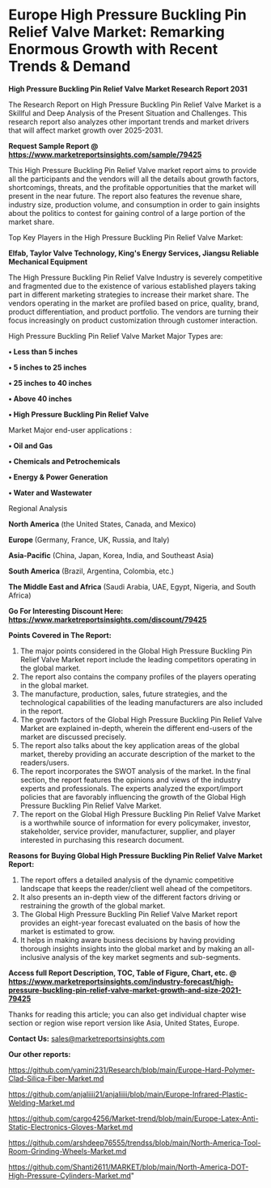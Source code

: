 # Europe High Pressure Buckling Pin Relief Valve Market: Remarking Enormous Growth with Recent Trends & Demand

<strong>High Pressure Buckling Pin Relief Valve Market Research Report 2031</strong>

The Research Report on High Pressure Buckling Pin Relief Valve Market is a Skillful and Deep Analysis of the Present Situation and Challenges. This research report also analyzes other important trends and market drivers that will affect market growth over 2025-2031.

<strong>Request Sample Report @ <a href=https://www.marketreportsinsights.com/sample/79425>https://www.marketreportsinsights.com/sample/79425</a></strong>

This High Pressure Buckling Pin Relief Valve market report aims to provide all the participants and the vendors will all the details about growth factors, shortcomings, threats, and the profitable opportunities that the market will present in the near future. The report also features the revenue share, industry size, production volume, and consumption in order to gain insights about the politics to contest for gaining control of a large portion of the market share.

Top Key Players in the High Pressure Buckling Pin Relief Valve Market:

<strong>Elfab, Taylor Valve Technology, King's Energy Services, Jiangsu Reliable Mechanical Equipment</strong>

The High Pressure Buckling Pin Relief Valve Industry is severely competitive and fragmented due to the existence of various established players taking part in different marketing strategies to increase their market share. The vendors operating in the market are profiled based on price, quality, brand, product differentiation, and product portfolio. The vendors are turning their focus increasingly on product customization through customer interaction.

High Pressure Buckling Pin Relief Valve Market Major Types are:

<strong>• Less than 5 inches

• 5 inches to 25 inches

• 25 inches to 40 inches

• Above 40 inches

• High Pressure Buckling Pin Relief Valve</strong>

Market Major end-user applications :

<strong>• Oil and Gas

• Chemicals and Petrochemicals

• Energy & Power Generation

• Water and Wastewater</strong>

Regional Analysis

</u><strong><b>North America</b></strong> (the United States, Canada, and Mexico)

<strong><b>Europe </b></strong>(Germany, France, UK, Russia, and Italy)

<strong><b>Asia-Pacific</b></strong> (China, Japan, Korea, India, and Southeast Asia)

<strong><b>South America</b></strong> (Brazil, Argentina, Colombia, etc.)

<strong><b>The Middle East and Africa</b></strong> (Saudi Arabia, UAE, Egypt, Nigeria, and South Africa)

<strong>Go For Interesting Discount Here: <a href=https://www.marketreportsinsights.com/discount/79425>https://www.marketreportsinsights.com/discount/79425</a></strong>

<strong>Points Covered in The Report:</strong>
<ol>
  <li>The major points considered in the Global High Pressure Buckling Pin Relief Valve Market report include the leading competitors operating in the global market.</li>
  <li>The report also contains the company profiles of the players operating in the global market.</li>
  <li>The manufacture, production, sales, future strategies, and the technological capabilities of the leading manufacturers are also included in the report.</li>
  <li>The growth factors of the Global High Pressure Buckling Pin Relief Valve Market are explained in-depth, wherein the different end-users of the market are discussed precisely.</li>
  <li>The report also talks about the key application areas of the global market, thereby providing an accurate description of the market to the readers/users.</li>
  <li>The report incorporates the SWOT analysis of the market. In the final section, the report features the opinions and views of the industry experts and professionals. The experts analyzed the export/import policies that are favorably influencing the growth of the Global High Pressure Buckling Pin Relief Valve Market.</li>
  <li>The report on the Global High Pressure Buckling Pin Relief Valve Market is a worthwhile source of information for every policymaker, investor, stakeholder, service provider, manufacturer, supplier, and player interested in purchasing this research document.</li>
</ol>
<strong>Reasons for Buying Global High Pressure Buckling Pin Relief Valve Market Report:</strong>

<ol>
  <li>The report offers a detailed analysis of the dynamic competitive landscape that keeps the reader/client well ahead of the competitors.</li>
  <li>It also presents an in-depth view of the different factors driving or restraining the growth of the global market.</li>
  <li>The Global High Pressure Buckling Pin Relief Valve Market report provides an eight-year forecast evaluated on the basis of how the market is estimated to grow.</li>
  <li>It helps in making aware business decisions by having providing thorough insights insights into the global market and by making an all-inclusive analysis of the key market segments and sub-segments.</li>
</ol>
<strong>Access full Report Description, TOC, Table of Figure, Chart, etc. @ <a href=https://www.marketreportsinsights.com/industry-forecast/high-pressure-buckling-pin-relief-valve-market-growth-and-size-2021-79425>https://www.marketreportsinsights.com/industry-forecast/high-pressure-buckling-pin-relief-valve-market-growth-and-size-2021-79425</a></strong>


Thanks for reading this article; you can also get individual chapter wise section or region wise report version like Asia, United States, Europe.

<strong>Contact Us:</strong>
sales@marketreportsinsights.com

<strong>Our other reports:</strong>

<a href=https://github.com/yamini231/Research/blob/main/Europe-Hard-Polymer-Clad-Silica-Fiber-Market.md>https://github.com/yamini231/Research/blob/main/Europe-Hard-Polymer-Clad-Silica-Fiber-Market.md</a>

<a href=https://github.com/anjaliiii21/anjaliiii/blob/main/Europe-Infrared-Plastic-Welding-Market.md>https://github.com/anjaliiii21/anjaliiii/blob/main/Europe-Infrared-Plastic-Welding-Market.md</a>

<a href=https://github.com/cargo4256/Market-trend/blob/main/Europe-Latex-Anti-Static-Electronics-Gloves-Market.md>https://github.com/cargo4256/Market-trend/blob/main/Europe-Latex-Anti-Static-Electronics-Gloves-Market.md</a>

<a href=https://github.com/arshdeep76555/trendss/blob/main/North-America-Tool-Room-Grinding-Wheels-Market.md>https://github.com/arshdeep76555/trendss/blob/main/North-America-Tool-Room-Grinding-Wheels-Market.md</a>

<a href=https://github.com/Shanti2611/MARKET/blob/main/North-America-DOT-High-Pressure-Cylinders-Market.md>https://github.com/Shanti2611/MARKET/blob/main/North-America-DOT-High-Pressure-Cylinders-Market.md</a>"
